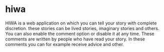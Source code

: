 # hiwa
HIWA is a web application on which you can tell your story with complete discretion. these stories can be lived stories, imaginary stories and others. You can also enable the comment option or disable it at any time. These comments are written by people who have read your story. In these comments you can for example receive advice and other.
